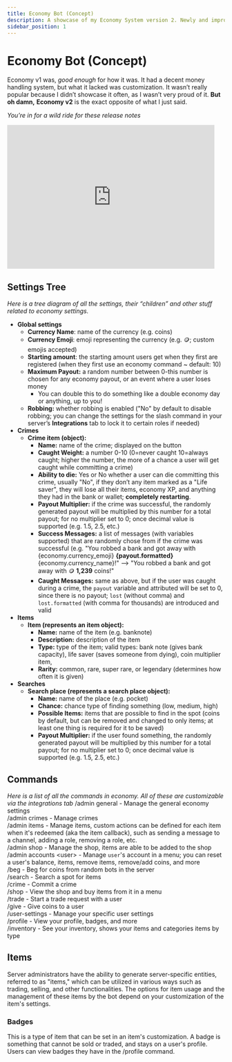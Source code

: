 ```yaml
---
title: Economy Bot (Concept)
description: A showcase of my Economy System version 2. Newly and improved customization and economy handler.
sidebar_position: 1
---
```

# Economy Bot (Concept)
Economy v1 was, *good enough* for how it was. It had a decent money handling system, but what it lacked was customization. It wasn’t really popular because I didn’t showcase it often, as I wasn’t very proud of it. **But oh damn,** __Economy v2__ is the exact opposite of what I just said. 

*You’re in for a wild ride for these release notes*
<iframe src="https://giphy.com/embed/PUBxelwT57jsQ" width="480" height="332" frameBorder="0" class="giphy-embed" allowFullScreen></iframe>

## Settings Tree
*Here is a tree diagram of all the settings, their “children” and other stuff related to economy settings.*
- **Global settings**
  - **Currency Name**: name of the currency (e.g. coins)
  - **Currency Emoji**: emoji representing the currency (e.g. :coin:; custom emojis accepted)
  - **Starting amount**: the starting amount users get when they first are registered (when they first use an economy command ~ default: 10)
  - **Maximum Payout:** a random number between 0-this number is chosen for any economy payout, or an event where a user loses money
    - You can double this to do something like a double economy day or anything, up to you!
  - **Robbing:** whether robbing is enabled ("No" by default to disable robbing; you can change the settings for the slash command in your server’s **Integrations** tab to lock it to certain roles if needed)
- **Crimes**
  - **Crime item (object):**
    - **Name:** name of the crime; displayed on the button
    - **Caught Weight:** a number 0-10 (0=never caught 10=always caught; higher the number, the more of a chance a user will get caught while committing a crime)
    - **Ability to die:** Yes or No whether a user can die committing this crime, usually "No", if they don’t any item marked as a "Life saver", they will lose all their items, economy XP, and anything they had in the bank or wallet; **completely restarting**. 
    - **Payout Multiplier:** if the crime was successful, the randomly generated payout will be multiplied by this number for a total payout; for no multiplier set to 0; once decimal value is supported (e.g. 1.5, 2.5, etc.)
    - **Success Messages:** a list of messages (with variables supported) that are randomly chose from if the crime was successful (e.g. "You robbed a bank and got away with {economy.currency_emoji} **{payout.formatted}** {economy.currency_name}!" —> "You robbed a bank and got away with :coin: **1,239** coins!"
    - **Caught Messages:** same as above, but if the user was caught during a crime, the `payout` variable and attributed will be set to 0, since there is no payout; `lost` (without comma) and `lost.formatted` (with comma for thousands) are introduced and valid
- **Items**
  - **Item (represents an item object):**
    - **Name:** name of the item (e.g. banknote)
    - **Description:** description of the item
    - **Type:** type of the item; valid types: bank note (gives bank capacity), life saver (saves someone from dying), coin multiplier item, 
    - **Rarity:** common, rare, super rare, or legendary (determines how often it is given)
- **Searches**
  - **Search place (represents a search place object):**
    - **Name:** name of the place (e.g. pocket)
    - **Chance:** chance type of finding something (low, medium, high)
    - **Possible Items:** items that are possible to find in the spot (coins by default, but can be removed and changed to only items; at least one thing is required for it to be saved)
    - **Payout Multiplier:** if the user found something, the randomly generated payout will be multiplied by this number for a total payout; for no multiplier set to 0; once decimal value is supported (e.g. 1.5, 2.5, etc.)

## Commands
*Here is a list of all the commands in economy. All of these are customizable via the integrations tab*
<mention>/admin general</mention> - Manage the general economy settings
<br/>
<mention>/admin crimes</mention> - Manage crimes
<br/>
<mention>/admin items</mention> - Manage items, custom actions can be defined for each item when it's redeemed (aka the item callback), such as sending a message to a channel, adding a role, removing a role, etc.
<br/>
<mention>/admin shop</mention> - Manage the shop, items are able to be added to the shop
<br/>
<mention>/admin accounts &lt;user&gt;</mention> - Manage <code>user</code>'s account in a menu; you can reset a user's balance, items, remove items, remove/add coins, and more
<br/>
<mention>/beg</mention> - Beg for coins from random bots in the server
<br/>
<mention>/search</mention> - Search a spot for items
<br/>
<mention>/crime</mention> - Commit a crime
<br/>
<mention>/shop</mention> - View the shop and buy items from it in a menu
<br/>
<mention>/trade</mention> - Start a trade request with a user
<br/>
<mention>/give</mention> - Give coins to a user
<br/>
<mention>/user-settings</mention> - Manage your specific user settings
<br/>
<mention>/profile</mention> - View your profile, badges, and more
<br/>
<mention>/inventory</mention> - See your inventory, shows your items and categories items by type

## Items
Server administrators have the ability to generate server-specific entities, referred to as "items," which can be utilized in various ways such as trading, selling, and other functionalities. The options for item usage and the management of these items by the bot depend on your customization of the item's settings.


### Badges
This is a type of item that can be set in an item's customization. A badge is something that cannot be sold or traded, and stays on a user's profile. Users can view badges they have in the <mention>/profile</mention> command.
